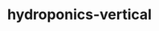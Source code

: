 ---
layout: single
permalink: /projects/hydroponics-vertical
title: "hydroponics-vertical"
author_profile: true
---